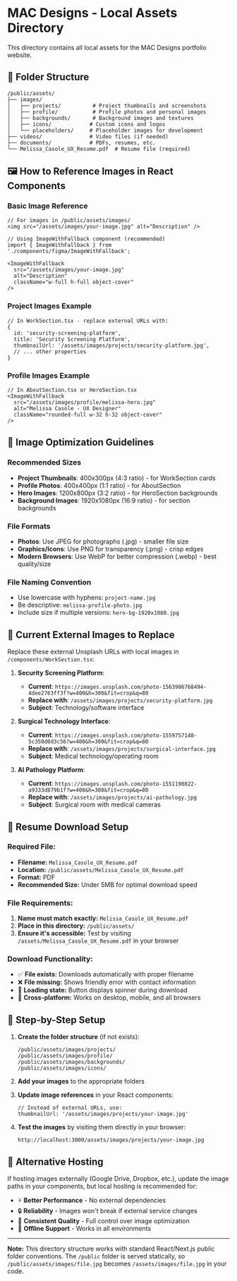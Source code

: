 # MAC Designs - Local Assets Directory

This directory contains all local assets for the MAC Designs portfolio website.

## 📁 Folder Structure

```
/public/assets/
├── images/
│   ├── projects/          # Project thumbnails and screenshots
│   ├── profile/           # Profile photos and personal images
│   ├── backgrounds/       # Background images and textures
│   ├── icons/            # Custom icons and logos
│   └── placeholders/     # Placeholder images for development
├── videos/               # Video files (if needed)
├── documents/            # PDFs, resumes, etc.
└── Melissa_Casole_UX_Resume.pdf  # Resume file (required)
```

## 🖼️ How to Reference Images in React Components

### Basic Image Reference
```tsx
// For images in /public/assets/images/
<img src="/assets/images/your-image.jpg" alt="Description" />

// Using ImageWithFallback component (recommended)
import { ImageWithFallback } from './components/figma/ImageWithFallback';

<ImageWithFallback 
  src="/assets/images/your-image.jpg" 
  alt="Description"
  className="w-full h-full object-cover"
/>
```

### Project Images Example
```tsx
// In WorkSection.tsx - replace external URLs with:
{
  id: 'security-screening-platform',
  title: 'Security Screening Platform',
  thumbnailUrl: '/assets/images/projects/security-platform.jpg',
  // ... other properties
}
```

### Profile Images Example
```tsx
// In AboutSection.tsx or HeroSection.tsx
<ImageWithFallback 
  src="/assets/images/profile/melissa-hero.jpg" 
  alt="Melissa Casole - UX Designer"
  className="rounded-full w-32 h-32 object-cover"
/>
```

## 🎯 Image Optimization Guidelines

### Recommended Sizes
- **Project Thumbnails**: 400x300px (4:3 ratio) - for WorkSection cards
- **Profile Photos**: 400x400px (1:1 ratio) - for AboutSection
- **Hero Images**: 1200x800px (3:2 ratio) - for HeroSection backgrounds
- **Background Images**: 1920x1080px (16:9 ratio) - for section backgrounds

### File Formats
- **Photos**: Use JPEG for photographs (.jpg) - smaller file size
- **Graphics/Icons**: Use PNG for transparency (.png) - crisp edges
- **Modern Browsers**: Use WebP for better compression (.webp) - best quality/size

### File Naming Convention
- Use lowercase with hyphens: `project-name.jpg`
- Be descriptive: `melissa-profile-photo.jpg`
- Include size if multiple versions: `hero-bg-1920x1080.jpg`

## 🔄 Current External Images to Replace

Replace these external Unsplash URLs with local images in `/components/WorkSection.tsx`:

1. **Security Screening Platform**: 
   - **Current**: `https://images.unsplash.com/photo-1563986768494-4dee2763ff3f?w=400&h=300&fit=crop&q=80`
   - **Replace with**: `/assets/images/projects/security-platform.jpg`
   - **Subject**: Technology/software interface

2. **Surgical Technology Interface**: 
   - **Current**: `https://images.unsplash.com/photo-1559757148-5c350d0d3c56?w=400&h=300&fit=crop&q=80`
   - **Replace with**: `/assets/images/projects/surgical-interface.jpg`
   - **Subject**: Medical technology/operating room

3. **AI Pathology Platform**: 
   - **Current**: `https://images.unsplash.com/photo-1551190822-a9333d879b1f?w=400&h=300&fit=crop&q=80`
   - **Replace with**: `/assets/images/projects/ai-pathology.jpg`
   - **Subject**: Surgical room with medical cameras

## 📄 Resume Download Setup

### Required File:
- **Filename:** `Melissa_Casole_UX_Resume.pdf`
- **Location:** `/public/assets/Melissa_Casole_UX_Resume.pdf`
- **Format:** PDF
- **Recommended Size:** Under 5MB for optimal download speed

### File Requirements:
1. **Name must match exactly:** `Melissa_Casole_UX_Resume.pdf`
2. **Place in this directory:** `/public/assets/`
3. **Ensure it's accessible:** Test by visiting `/assets/Melissa_Casole_UX_Resume.pdf` in your browser

### Download Functionality:
- ✅ **File exists:** Downloads automatically with proper filename
- ❌ **File missing:** Shows friendly error with contact information
- 🔄 **Loading state:** Button displays spinner during download
- 📱 **Cross-platform:** Works on desktop, mobile, and all browsers

## 🚀 Step-by-Step Setup

1. **Create the folder structure** (if not exists):
   ```
   /public/assets/images/projects/
   /public/assets/images/profile/
   /public/assets/images/backgrounds/
   /public/assets/images/icons/
   ```

2. **Add your images** to the appropriate folders

3. **Update image references** in your React components:
   ```tsx
   // Instead of external URLs, use:
   thumbnailUrl: '/assets/images/projects/your-image.jpg'
   ```

4. **Test the images** by visiting them directly in your browser:
   ```
   http://localhost:3000/assets/images/projects/your-image.jpg
   ```

## 🔧 Alternative Hosting

If hosting images externally (Google Drive, Dropbox, etc.), update the image paths in your components, but local hosting is recommended for:
- ⚡ **Better Performance** - No external dependencies
- 🔒 **Reliability** - Images won't break if external service changes
- 🎨 **Consistent Quality** - Full control over image optimization
- 📱 **Offline Support** - Works in all environments

---

**Note:** This directory structure works with standard React/Next.js public folder conventions. The `/public` folder is served statically, so `/public/assets/images/file.jpg` becomes `/assets/images/file.jpg` in your code.